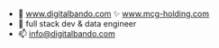 - 👀 www.digitalbando.com ✨ www.mcg-holding.com
- 🌱 full stack dev & data engineer
- 📫 info@digitalbando.com

<!---
noahshotz/noahshotz is a ✨ special ✨ repository because its `README.md` (this file) appears on your GitHub profile.
You can click the Preview link to take a look at your changes.
--->
